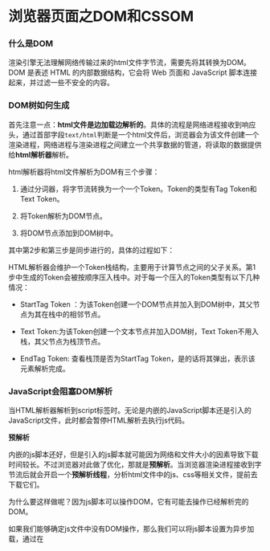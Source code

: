 # 浏览器页面之DOM和CSSOM

### 什么是DOM

渲染引擎无法理解网络传输过来的html文件字节流，需要先将其转换为DOM。DOM 是表述 HTML 的内部数据结构，它会将 Web 页面和 JavaScript 脚本连接起来，并过滤一些不安全的内容。

### DOM树如何生成

首先注意一点：**html文件是边加载边解析的**。具体的流程是网络进程接收到响应头，通过首部字段`text/html`判断是一个html文件后，浏览器会为该文件创建一个渲染进程，网络进程与渲染进程之间建立一个共享数据的管道，将读取的数据提供给**html解析器**解析。

html解析器将html文件解析为DOM有三个步骤：

1. 通过分词器，将字节流转换为一个一个Token。Token的类型有Tag Token和Text Token。

2. 将Token解析为DOM节点。

3. 将DOM节点添加到DOM树中。

其中第2步和第三步是同步进行的，具体的过程如下：

HTML解析器会维护一个Token栈结构，主要用于计算节点之间的父子关系。第1步中生成的Token会被按顺序压入栈中。对于每一个压入的Token类型有以下几种情况：

- StartTag Token ：为该Token创建一个DOM节点并加入到DOM树中，其父节点为其在栈中的相邻节点。

- Text Token:为该Token创建一个文本节点并加入DOM树，Text Token不用入栈，其父节点为栈顶节点。

- EndTag Token: 查看栈顶是否为StartTag Token，是的话将其弹出，表示该元素解析完成。

### JavaScript会阻塞DOM解析

当HTML解析器解析到script标签时。无论是内嵌的JavaScript脚本还是引入的JavaScript文件，此时都会暂停HTML解析去执行js代码。

**预解析**

内嵌的js脚本还好，但是引入的js脚本就可能因为网络和文件大小的因素导致下载时间较长。不过浏览器对此做了优化，那就是**预解析**。当浏览器渲染进程接收到字节流后就会开启一个**预解析线程**，分析html文件中的js、css等相关文件，提前去下载它们。

为什么要这样做呢？因为js脚本可以操作DOM，它有可能去操作已经解析完的DOM。

如果我们能够确定js文件中没有DOM操作，那么我们可以将js脚本设置为异步加载，通过在<script>标签上添加`defer`或`async`来设置。

```html
<script async type="text/javascript" src='foo.js'></script>
<script defer type="text/javascript" src='foo.js'></script>
```

但是两者有差异：

- async: 脚本文件一旦加载完成，会立即执行。

- defer: 需要在 DOMContentLoaded 事件之前执行,执行的时机无法确定。

**js脚本依赖于css文件**

为什么这么说呢？因为在js中也可以去操作样式，所以就需要有CSSDOM，因此无论js脚本是否操作了样式，遇到js脚本都会先去下载css文件并解析，再执行js代码。因此css也会阻塞DOM的解析。

### CSSOM

为什么需要CSSOM？和DOM一样，渲染引擎无法理解CSS文件的内容，所以要解析成其能够理解的CSSOM，它具有2个作用：

1. 供js操作

2. 为布局树的合成提供样式信息

### 合成布局树

当DOM和CSSOM都构建好后，渲染引擎就会构造布局树。分为3步：

1. 复制DOM结构生成基本的布局树结构

2. 样式计算：为对应的DOM元素选择对应的样式信息。

3. 布局计算：计算每个元素对应的位置。

### 缩短白屏时长的策略

针对以上关于DOM、CSSOM、布局树等的分析，想要缩短首屏白屏时长可以有以下策略：

- 通过内联 JavaScript、内联 CSS 来移除这两种类型的文件下载，这样获取到 HTML 文件之后就可以直接开始渲染流程了。
- 但并不是所有的场合都适合内联，那么还可以尽量减少文件大小，比如通过 webpack 等工具移除一些不必要的注释，并压缩 JavaScript 文件。
- 还可以将一些不需要在解析 HTML 阶段使用的 JavaScript 标记上 sync 或者 defer。
- 对于大的 CSS 文件，可以通过媒体查询属性，将其拆分为多个不同用途的 CSS 文件，这样只有在特定的场景下才会加载特定的 CSS 文件。
